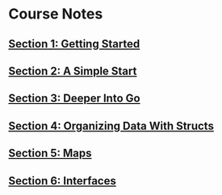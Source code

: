 # Course Notes

## [Section 1: Getting Started](./1-getting-started.md)
## [Section 2: A Simple Start](./2-a-simple-start.md)
## [Section 3: Deeper Into Go](./3-deeper-into-go.md)
## [Section 4: Organizing Data With Structs](./4-organizing-data-with-structs.md)
## [Section 5: Maps](./5-maps.md)
## [Section 6: Interfaces](./6-interfaces.md)
